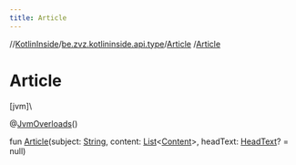 ```yaml
---
title: Article
---
```

//[KotlinInside](../../../index.html)/[be.zvz.kotlininside.api.type](../index.html)/[Article](index.html)
/[Article](-article.html)

# Article

[jvm]\

@[JvmOverloads](https://kotlinlang.org/api/latest/jvm/stdlib/kotlin.jvm/-jvm-overloads/index.html)()

fun [Article](-article.html)(subject: [String](https://kotlinlang.org/api/latest/jvm/stdlib/kotlin/-string/index.html),
content: [List](https://kotlinlang.org/api/latest/jvm/stdlib/kotlin.collections/-list/index.html)<[Content](
../../be.zvz.kotlininside.api.type.content/-content/index.html)>, headText: [HeadText](../-head-text/index.html)? =
null)




